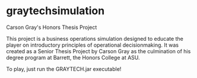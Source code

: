# graytechsimulation
Carson Gray's Honors Thesis Project

This project is a business operations simulation designed to educate the player on introductory principles of operational decisionmaking. It was created as a Senior Thesis Project by Carson Gray as the culmination of his degree program at Barrett, the Honors College at ASU.

To play, just run the GRAYTECH.jar executable!
